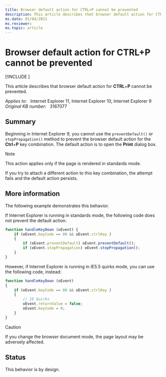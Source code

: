 ```yaml
---
title: Browser default action for CTRL+P cannot be prevented
description: This article describes that browser default action for CTRL+P cannot be prevented.
ms.date: 01/04/2021
ms.reviewer: 
ms.topic: article
---
```

# Browser default action for CTRL+P cannot be prevented

[!INCLUDE [](../../../includes/browsers-important.md)]

This article describes that browser default action for **CTRL**+**P** cannot be prevented.

_Applies to:_ &nbsp; Internet Explorer 11, Internet Explorer 10, Internet Explorer 9  
_Original KB number:_ &nbsp; 3167077

## Summary

Beginning in Internet Explorer 9, you cannot use the `preventDefault()` or `stopPropagation()` method to prevent the browser default action for the **Ctrl**+**P** key combination. The default action is to open the **Print** dialog box.

> [!NOTE]
> This action applies only if the page is rendered in standards mode.

If you try to attach a different action to this key combination, the attempt fails and the default action persists.

## More information

The following example demonstrates this behavior.

If Internet Explorer is running in standards mode, the following code does not prevent the default action:

```javascript
function handleKeyDown (oEvent) {
    if (oEvent.keyCode == 80 && oEvent.ctrlKey )
    {
        if (oEvent.preventDefault) oEvent.preventDefault();
        if (oEvent.stopPropagation) oEvent.stopPropagation();
    }
}
```

However, if Internet Explorer is running in IE5.5 quirks mode, you can use the following code, instead:

```javascript
function handleKeyDown (oEvent) 
{
    if (oEvent.keyCode == 80 && oEvent.ctrlKey )
    {
        // IE Quirks
        oEvent.returnValue = false;
        oEvent.keyCode = 0;
    }
}
```

> [!CAUTION]
> If you change the browser document mode, the page layout may be adversely affected.

## Status

This behavior is by design.
